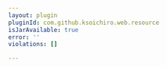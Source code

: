 ```yaml
---
layout: plugin
pluginId: com.github.ksoichiro.web.resource
isJarAvailable: true
error: ''
violations: []

---
```

